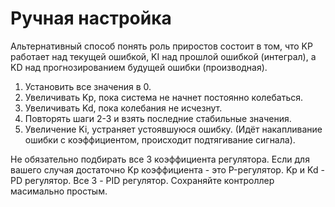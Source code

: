 # Ручная настройка

Альтернативный способ понять роль приростов состоит в том, что KP работает над текущей ошибкой, KI над прошлой ошибкой (интеграл), а KD над прогнозированием будущей ошибки (производная).

1. Установить все значения в 0.
2. Увеличивать Kp, пока система не начнет постоянно колебаться.
3. Увеличивать Kd, пока колебания не исчезнут.
4. Повторять шаги 2-3 и взять последние стабильные значения.
5. Увеличение Ki, устраняет устоявшуюся ошибку. (Идёт накапливание ошибки с коэффициентом, происходит подтягивание сигнала).

Не обязательно подбирать все 3 коэффициента регулятора. Если для вашего случая достаточно Kp коэффициента - это P-регулятор. Kp и Kd - PD регулятор. Все 3 - PID регулятор. Сохраняйте контроллер масимально простым.
